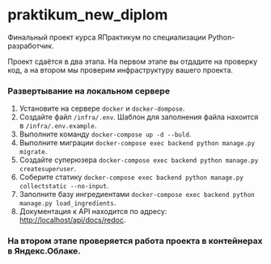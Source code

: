 # praktikum_new_diplom
Финальный проект курса ЯПрактикум по специализации Python-разработчик.

Проект сдаётся в два этапа. На первом этапе вы отдадите на проверку код, а на втором мы проверим инфраструктуру вашего проекта.

### Развертывание на локальном сервере

1. Установите на сервере `docker` и `docker-dompose`.
2. Создайте файл `/infra/.env`. Шаблон для заполнения файла нахоится в `/infra/.env.example`.
3. Выполните команду `docker-compose up -d --buld`.
4. Выполните миграции `docker-compose exec backend python manage.py migrate`.
5. Создайте суперюзера `docker-compose exec backend python manage.py createsuperuser`.
6. Соберите статику `docker-compose exec backend python manage.py collectstatic --no-input`.
7. Заполните базу ингредиентами `docker-compose exec backend python manage.py load_ingredients`.
9. Документация к API находится по адресу: <http://localhost/api/docs/redoc>.


### На втором этапе проверяется работа проекта в контейнерах в Яндекс.Облаке. 